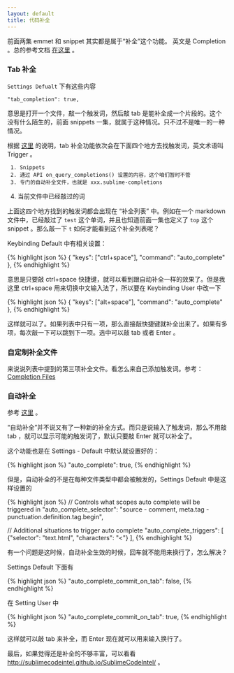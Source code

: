 ```yaml
---
layout: default
title: 代码补全
---
```


前面两集 emmet 和 snippet 其实都是属于“补全”这个功能。 英文是 Completion 。总的参考文档 [在这里](http://docs.sublimetext.info/en/latest/extensibility/completions.html) 。

### Tab 补全

`Settings Defualt` 下有这些内容

    "tab_completion": true,

意思是打开一个文件，敲一个触发词，然后敲 tab 是能补全成一个片段的。这个没有什么陌生的，前面 snippets 一集，就属于这种情况。只不过不是唯一的一种情况。

根据 [这里](http://docs.sublimetext.info/en/latest/extensibility/completions.html#sources-for-completions-and-their-priorities) 的说明，tab 补全功能依次会在下面四个地方去找触发词，英文术语叫 Trigger 。

	 1. Snippets
	 2. 通过 API on_query_completions() 设置的内容，这个咱们暂时不管
	 3. 专门的自动补全文件，也就是 xxx.sublime-completions
   4. 当前文件中已经敲过的词
 
上面这四个地方找到的触发词都会出现在 “补全列表” 中。例如在一个 markdown 文件中，已经敲过了 `test` 这个单词，并且也知道前面一集也定义了 `top` 这个 snippet 。那么敲一下 `t` 如何才能看到这个补全列表呢？

Keybinding Default 中有相关设置：

{% highlight json %}
{ "keys": ["ctrl+space"], "command": "auto_complete" },
{% endhighlight %}

意思是只要敲 ctrl+space 快捷键，就可以看到跟自动补全一样的效果了。但是我这里 ctrl+space 用来切换中文输入法了，所以要在 Keybinding User 中改一下

{% highlight json %}
{ "keys": ["alt+space"], "command": "auto_complete" },
{% endhighlight %}

这样就可以了。如果列表中只有一项，那么直接敲快捷键就补全出来了。如果有多项，每次敲一下可以跳到下一项。选中可以敲 tab 或者 Enter 。

### 自定制补全文件

来说说列表中提到的第三项补全文件。看怎么来自己添加触发词。参考：[Completion Files](http://docs.sublimetext.info/en/latest/reference/completions.html)  

### 自动补全

参考 [这里](https://www.sublimetext.com/docs/3/auto_complete.html) 。

“自动补全”并不说又有了一种新的补全方式。而只是说输入了触发词，那么不用敲 tab ，就可以显示可能的触发词了，默认只要敲 Enter 就可以补全了。

这个功能也是在 Settings - Default 中默认就设置好的：

{% highlight json %}
"auto_complete": true,
{% endhighlight %}

但是，自动补全的不是在每种文件类型中都会被触发的，Settings Default 中是这样设置的

{% highlight json %}
// Controls what scopes auto complete will be triggered in
"auto_complete_selector": "source - comment, meta.tag - punctuation.definition.tag.begin",

// Additional situations to trigger auto complete
"auto_complete_triggers": [ {"selector": "text.html", "characters": "<"} ],
{% endhighlight %}


有一个问题是这时候，自动补全生效的时候，回车就不能用来换行了，怎么解决？

Settings Default 下面有
  
{% highlight json %}
"auto_complete_commit_on_tab": false,
{% endhighlight %}

在 Setting User 中

{% highlight json %}
"auto_complete_commit_on_tab": true,
{% endhighlight %}

这样就可以敲 tab 来补全，而 Enter 现在就可以用来输入换行了。


最后，如果觉得还是补全的不够丰富，可以看看 <http://sublimecodeintel.github.io/SublimeCodeIntel/> 。
